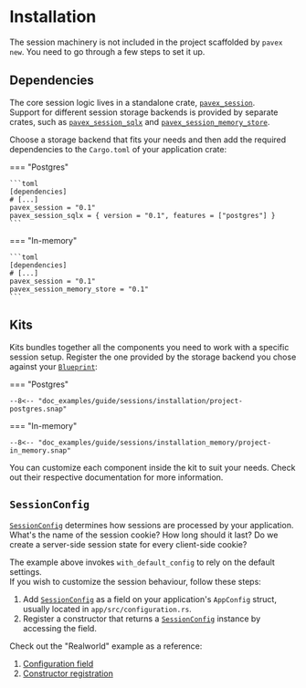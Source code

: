 # Installation

The session machinery is not included in the project scaffolded by `pavex new`.
You need to go through a few steps to set it up.

## Dependencies

The core session logic lives in a standalone crate, [`pavex_session`][pavex_session].  
Support for different session storage backends is provided by separate crates, such as 
[`pavex_session_sqlx`][pavex_session_sqlx] and [`pavex_session_memory_store`][pavex_session_in_memory_store].

Choose a storage backend that fits your needs and then add the required dependencies to the `Cargo.toml`
of your application crate:

=== "Postgres"

    ```toml
    [dependencies]
    # [...]
    pavex_session = "0.1"
    pavex_session_sqlx = { version = "0.1", features = ["postgres"] }
    ```

=== "In-memory"

    ```toml
    [dependencies]
    # [...]
    pavex_session = "0.1"
    pavex_session_memory_store = "0.1"
    ```

## Kits

Kits bundles together all the components you need to work with a specific session setup.
Register the one provided by the storage backend you chose against your [`Blueprint`][Blueprint]:

=== "Postgres"

    --8<-- "doc_examples/guide/sessions/installation/project-postgres.snap"

=== "In-memory"

    --8<-- "doc_examples/guide/sessions/installation_memory/project-in_memory.snap"

You can customize each component inside the kit to suit your needs.
Check out their respective documentation for more information.

## `SessionConfig`

[`SessionConfig`][SessionConfig] determines how sessions are processed by your application.
What's the name of the session cookie? How long should it last? Do we create a 
server-side session state for every client-side cookie?

The example above invokes `with_default_config` to rely on the default settings.\
If you wish to customize the session behaviour, follow these steps:

1. Add [`SessionConfig`][SessionConfig] as a field on your application's `AppConfig` struct, usually located
   in `app/src/configuration.rs`.
2. Register a constructor that returns a [`SessionConfig`][SessionConfig] instance by accessing the field.

Check out the "Realworld" example as a reference:

1. [Configuration field](https://github.com/LukeMathWalker/pavex/blob/310afce47413bbfc56ffa7a1b15940086ce7e773/examples/realworld/app/src/configuration.rs#L15)
2. [Constructor registration](https://github.com/LukeMathWalker/pavex/blob/310afce47413bbfc56ffa7a1b15940086ce7e773/examples/realworld/app/src/configuration.rs#L35)

[pavex_session]: ../../api_reference/pavex_session/index.html
[pavex_session_sqlx]: ../../api_reference/pavex_session_sqlx/index.html
[pavex_session_in_memory_store]: ../../api_reference/pavex_session_in_memory_store/index.html
[Blueprint]: ../../api_reference/pavex/blueprint/struct.Blueprint.html
[SessionConfig]: ../../api_reference/pavex_session/struct.SessionConfig.html
[default settings]: ../../api_reference/pavex_session/struct.SessionConfig.html#fields
[build_application_state]: ../project_structure.md#applicationstate

